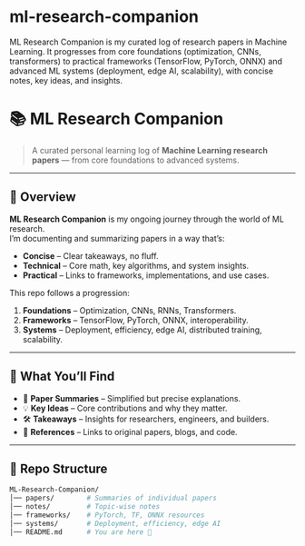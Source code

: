 # ml-research-companion
ML Research Companion is my curated log of research papers in Machine Learning. It progresses from core foundations (optimization, CNNs, transformers) to practical frameworks (TensorFlow, PyTorch, ONNX) and advanced ML systems (deployment, edge AI, scalability), with concise notes, key ideas, and insights.

# 📚 ML Research Companion  

> A curated personal learning log of **Machine Learning research papers** — from core foundations to advanced systems.  

---

## 🚀 Overview  
**ML Research Companion** is my ongoing journey through the world of ML research.  
I’m documenting and summarizing papers in a way that’s:  
- **Concise** – Clear takeaways, no fluff.  
- **Technical** – Core math, key algorithms, and system insights.  
- **Practical** – Links to frameworks, implementations, and use cases.  

This repo follows a progression:  
1. **Foundations** – Optimization, CNNs, RNNs, Transformers.  
2. **Frameworks** – TensorFlow, PyTorch, ONNX, interoperability.  
3. **Systems** – Deployment, efficiency, edge AI, distributed training, scalability.  

---

## 📝 What You’ll Find  
- 📄 **Paper Summaries** – Simplified but precise explanations.  
- 💡 **Key Ideas** – Core contributions and why they matter.  
- 🛠 **Takeaways** – Insights for researchers, engineers, and builders.  
- 🔗 **References** – Links to original papers, blogs, and code.  

---

## 📂 Repo Structure  
```bash
ML-Research-Companion/
│── papers/        # Summaries of individual papers
│── notes/         # Topic-wise notes
│── frameworks/    # PyTorch, TF, ONNX resources
│── systems/       # Deployment, efficiency, edge AI
│── README.md      # You are here 🚀

